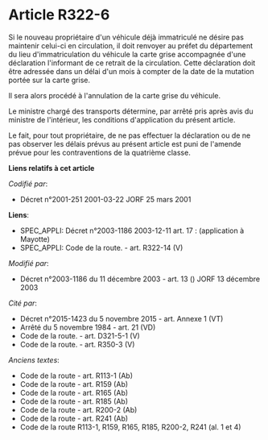 # Article R322-6

Si le nouveau propriétaire d'un véhicule déjà immatriculé ne désire pas maintenir celui-ci en circulation, il doit renvoyer
au préfet du département du lieu d'immatriculation du véhicule la carte grise accompagnée d'une déclaration l'informant de ce
retrait de la circulation. Cette déclaration doit être adressée dans un délai d'un mois à compter de la date de la mutation
portée sur la carte grise.

Il sera alors procédé à l'annulation de la carte grise du véhicule.

Le ministre chargé des transports détermine, par arrêté pris après avis du ministre de l'intérieur, les conditions
d'application du présent article.

Le fait, pour tout propriétaire, de ne pas effectuer la déclaration ou de ne pas observer les délais prévus au présent
article est puni de l'amende prévue pour les contraventions de la quatrième classe.

**Liens relatifs à cet article**

_Codifié par_:

  - Décret n°2001-251 2001-03-22 JORF 25 mars 2001

**Liens**:

  - SPEC_APPLI: Décret n°2003-1186 2003-12-11 art. 17 : (application à Mayotte)
  - SPEC_APPLI: Code de la route. - art. R322-14 (V)

_Modifié par_:

  - Décret n°2003-1186 du 11 décembre 2003 - art. 13 () JORF 13 décembre 2003

_Cité par_:

  - Décret n°2015-1423 du 5 novembre 2015 - art. Annexe 1 (VT)
  - Arrêté du 5 novembre 1984 - art. 21 (VD)
  - Code de la route. - art. D321-5-1 (V)
  - Code de la route. - art. R350-3 (V)

_Anciens textes_:

  - Code de la route - art. R113-1 (Ab)
  - Code de la route - art. R159 (Ab)
  - Code de la route - art. R165 (Ab)
  - Code de la route - art. R185 (Ab)
  - Code de la route - art. R200-2 (Ab)
  - Code de la route - art. R241 (Ab)
  - Code de la route R113-1, R159, R165, R185, R200-2, R241 (al. 1 et 4)
